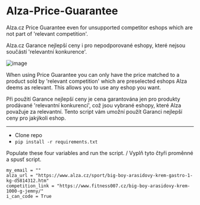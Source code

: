 # Alza-Price-Guarantee
Alza.cz Price Guarantee even for unsupported competitor eshops which are not part of 'relevant competition'.

Alza.cz Garance nejlepší ceny i pro nepodporované eshopy, které nejsou součástí 'relevantní konkurence'.

![image](https://user-images.githubusercontent.com/13543580/187199442-d3f2e0c9-ba73-4091-9e0b-bf483ce218f3.png)

When using Price Guarantee you can only have the price matched to a product sold by 'relevant competition' which are preselected eshops Alza deems as relevant. This allows you to use any eshop you want.

Při použití Garance nejlepší ceny je cena garantována jen pro produkty prodávané 'relevantní konkurencí', což jsou vybrané eshopy, které Alza považuje za relevantní. Tento script vám umožní použít Garanci nejlepší ceny pro jakýkoli eshop.

-----------

- Clone repo
- `pip install -r requirements.txt`

Populate these four variables and run the script. / Vyplň tyto čtyři proměnné a spusť script.

```
my_email = ""
alza_url = "https://www.alza.cz/sport/big-boy-arasidovy-krem-gastro-1-kg-d5814312.htm"
competition_link = "https://www.fitness007.cz/big-boy-arasidovy-krem-1000-g-jemny/"
i_can_code = True
```
